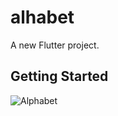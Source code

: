 # alhabet

A new Flutter project.

## Getting Started

![Alphabet](https://user-images.githubusercontent.com/97092734/151165192-e7fdf9f9-8306-4174-9246-038b001b908f.PNG)
